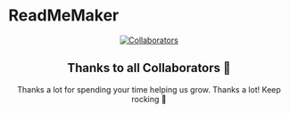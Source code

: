# ReadMeMaker

<div align="center">

[![Collaborators](https://contrib.rocks/image?repo=razzivofficial/ReadMeMaker)](https://github.com/razzivofficial/ReadMeMaker/graphs/contributors)

## Thanks to all Collaborators 💪

Thanks a lot for spending your time helping us grow. Thanks a lot! Keep rocking 🍻
